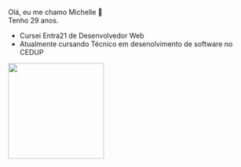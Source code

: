 Olá, eu me chamo Michelle 👋<br>
Tenho 29 anos.
- Cursei Entra21 de Desenvolvedor Web
- Atualmente cursando Técnico em desenolvimento de software no CEDUP

<img height="195em" src="https://github-readme-stats.vercel.app/api?username=mihcgieseler&show_icons=true&theme=radical" />
